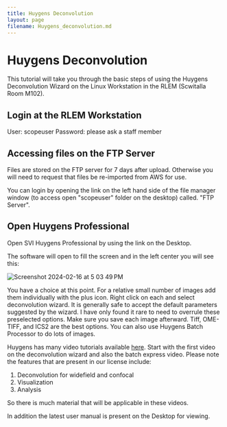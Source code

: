 ```yaml
---
title: Huygens Deconvolution
layout: page
filename: Huygens_deconvolution.md
--- 
```


# Huygens Deconvolution

This tutorial will take you through the basic steps of using the Huygens Deconvolution Wizard on the Linux Workstation in the RLEM (Scwitalla Room M102).

## Login at the RLEM Workstation
User: scopeuser
Password:  please ask a staff member

## Accessing files on the FTP Server

Files are stored on the FTP server for 7 days after upload.  Otherwise you will need to request that files be re-imported from AWS for use. 

You can login by opening the link on the left hand side of the file manager window (to access open "scopeuser" folder on the desktop) called. "FTP Server".

## Open Huygens Professional

Open SVI Huygens Professional by using the link on the Desktop. 

The software will open to fill the screen and in the left center you will see this:

![Screenshot 2024-02-16 at 5 03 49 PM](https://github.com/SLU-RMHC/SLU-RLEM-User-Documentation/assets/79376557/da55ba62-f850-4c4f-a9f2-92ec4b6502b0)

You have a choice at this point.  For a relative small number of images add them individually with the plus icon.  Right click on each and select deconvolution wizard.  It is generally safe to accept the default parameters suggested by the wizard.  I have only found it rare to need to overrule these preselected options.  Make sure you save each image afterward.  Tiff, OME-TIFF, and ICS2 are the best options.  You can also use Huygens Batch Processor to do lots of images.  

Huygens has many video tutorials available [here](https://svi.nl/Webinars).  Start with the first video on the deconvolution wizard and also the batch express video.  Please note the features that are present in our license include:
1.  Deconvolution for widefield and confocal
2.  Visualization
3.  Analysis

So there is much material that will be applicable in these videos.  

In addition the latest user manual is present on the Desktop for viewing.








